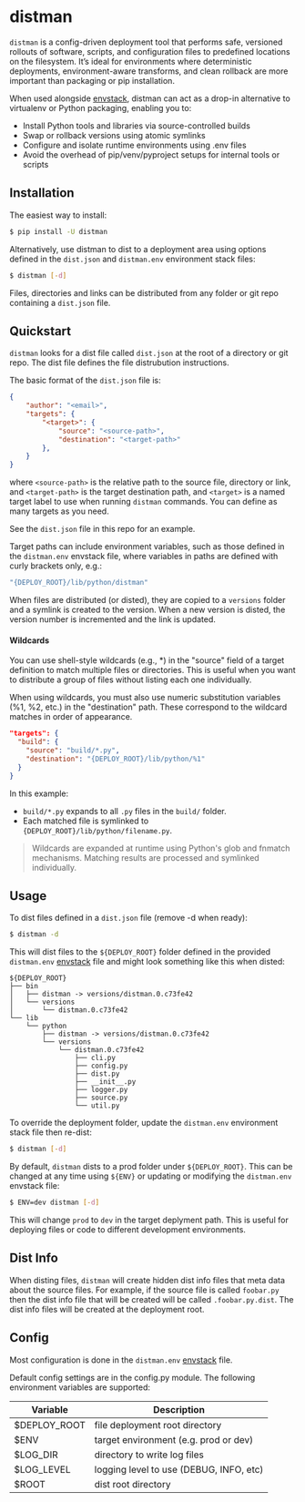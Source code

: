 distman
=======

`distman` is a config-driven deployment tool that performs safe, versioned rollouts
of software, scripts, and configuration files to predefined locations on the
filesystem. It’s ideal for environments where deterministic deployments,
environment-aware transforms, and clean rollback are more important than packaging
or pip installation.

When used alongside [envstack](https://github.com/rsgalloway/envstack), distman
can act as a drop-in alternative to virtualenv or Python packaging, enabling you
to:

- Install Python tools and libraries via source-controlled builds
- Swap or rollback versions using atomic symlinks
- Configure and isolate runtime environments using .env files
- Avoid the overhead of pip/venv/pyproject setups for internal tools or scripts

## Installation

The easiest way to install:

```bash
$ pip install -U distman
```

Alternatively, use distman to dist to a deployment area using options defined
in the `dist.json` and `distman.env` environment stack files:

```bash
$ distman [-d]
```

Files, directories and links can be distributed from any folder or git repo
containing a `dist.json` file.

## Quickstart

`distman` looks for a dist file called `dist.json` at the root of a directory or
git repo. The dist file defines the file distrubution instructions.

The basic format of the `dist.json` file is:

```json
{
    "author": "<email>",
    "targets": {
        "<target>": {
            "source": "<source-path>",
            "destination": "<target-path>"
        },
    }
}
```

where `<source-path>` is the relative path to the source file, directory or
link, and `<target-path>` is the target destination path, and `<target>` is a
named target label to use when running `distman` commands. You can define as
many targets as you need.

See the `dist.json` file in this repo for an example.

Target paths can include environment variables, such as those defined in the
`distman.env` envstack file, where variables in paths are defined with curly
brackets only, e.g.:

```bash
"{DEPLOY_ROOT}/lib/python/distman"
```

When files are distributed (or disted), they are copied to a `versions` folder
and a symlink is created to the version. When a new version is disted, the
version number is incremented and the link is updated.

#### Wildcards

You can use shell-style wildcards (e.g., *) in the "source" field of a target
definition to match multiple files or directories. This is useful when you want
to distribute a group of files without listing each one individually.

When using wildcards, you must also use numeric substitution variables (%1, %2,
etc.) in the "destination" path. These correspond to the wildcard matches in
order of appearance.

```json
"targets": {
  "build": {
    "source": "build/*.py",
    "destination": "{DEPLOY_ROOT}/lib/python/%1"
  }
}
```

In this example:

- `build/*.py` expands to all `.py` files in the `build/` folder.
- Each matched file is symlinked to `{DEPLOY_ROOT}/lib/python/filename.py`.

> Wildcards are expanded at runtime using Python's glob and fnmatch mechanisms.
Matching results are processed and symlinked individually.

## Usage

To dist files defined in a `dist.json` file (remove -d when ready):

```bash
$ distman -d
```

This will dist files to the `${DEPLOY_ROOT}` folder defined in the provided
`distman.env` [envstack](https://github.com/rsgalloway/envstack) file and might
look something like this when disted:

```
${DEPLOY_ROOT}
├── bin
│   ├── distman -> versions/distman.0.c73fe42
│   └── versions
│       └── distman.0.c73fe42
└── lib
    └── python
        ├── distman -> versions/distman.0.c73fe42
        └── versions
            └── distman.0.c73fe42
                ├── cli.py
                ├── config.py
                ├── dist.py
                ├── __init__.py
                ├── logger.py
                ├── source.py
                └── util.py
```

To override the deployment folder, update the `distman.env` environment stack
file then re-dist:

```bash
$ distman [-d]
```

By default, `distman` dists to a prod folder under `${DEPLOY_ROOT}`. This can be
changed at any time using `${ENV}` or updating or modifying the `distman.env`
envstack file:

```bash
$ ENV=dev distman [-d]
```

This will change `prod` to `dev` in the target deplyment path. This is useful
for deploying files or code to different development environments.

## Dist Info

When disting files, `distman` will create hidden dist info files that meta data
about the source files. For example, if the source file is called `foobar.py`
then the dist info file that will be created will be called `.foobar.py.dist`.
The dist info files will be created at the deployment root.

## Config

Most configuration is done in the `distman.env`
[envstack](https://github.com/rsgalloway/envstack) file.

Default config settings are in the config.py module. The following environment
variables are supported:

| Variable     | Description |
|--------------|-------------|
| $DEPLOY_ROOT | file deployment root directory |
| $ENV         | target environment (e.g. prod or dev) |
| $LOG_DIR     | directory to write log files |
| $LOG_LEVEL   | logging level to use (DEBUG, INFO, etc) |
| $ROOT        | dist root directory |
